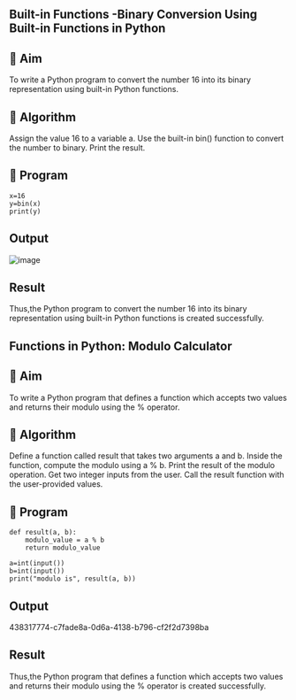 ## Built-in Functions -Binary Conversion Using Built-in Functions in Python
## 🎯 Aim
To write a Python program to convert the number 16 into its binary representation using built-in Python functions.

## 🧠 Algorithm
Assign the value 16 to a variable a.
Use the built-in bin() function to convert the number to binary.
Print the result.
## 🧾 Program
```
x=16
y=bin(x)
print(y)
```
## Output
![image](https://github.com/user-attachments/assets/8856c425-acd0-401f-9bd0-4a3f0018dbfe)


## Result
Thus,the Python program to convert the number 16 into its binary representation using built-in Python functions is created successfully.

## Functions in Python: Modulo Calculator
## 🎯 Aim
To write a Python program that defines a function which accepts two values and returns their modulo using the % operator.

## 🧠 Algorithm
Define a function called result that takes two arguments a and b.
Inside the function, compute the modulo using a % b.
Print the result of the modulo operation.
Get two integer inputs from the user.
Call the result function with the user-provided values.
## 🧾 Program
```
def result(a, b):
    modulo_value = a % b
    return modulo_value

a=int(input())
b=int(input())
print("modulo is", result(a, b))
```
## Output
438317774-c7fade8a-0d6a-4138-b796-cf2f2d7398ba

## Result
Thus,the Python program that defines a function which accepts two values and returns their modulo using the % operator is created successfully.
